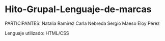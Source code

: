 # Hito-Grupal-Lenguaje-de-marcas

PARTICIPANTES:
  Natalia Ramírez
  Carla Nebreda
  Sergio Maeso
  Eloy Pérez

Lenguaje utilizado: HTML/CSS

